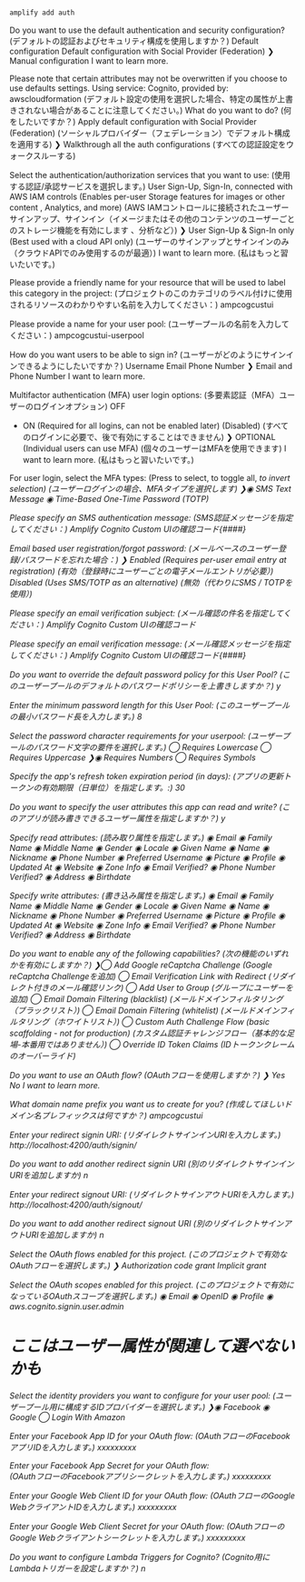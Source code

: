 # 

```sh
amplify add auth
```

 Do you want to use the default authentication and security configuration? 
  (デフォルトの認証およびセキュリティ構成を使用しますか？)
  Default configuration 
  Default configuration with Social Provider (Federation) 
❯ Manual configuration 
  I want to learn more. 

Please note that certain attributes may not be overwritten if you choose to use defaults settings.
Using service: Cognito, provided by: awscloudformation
(デフォルト設定の使用を選択した場合、特定の属性が上書きされない場合があることに注意してください。)
 What do you want to do? (何をしたいですか？)
  Apply default configuration with Social Provider (Federation) 
  (ソーシャルプロバイダー（フェデレーション）でデフォルト構成を適用する)
❯ Walkthrough all the auth configurations 
  (すべての認証設定をウォークスルーする)

 Select the authentication/authorization services that you want to use: 
  (使用する認証/承認サービスを選択します。)
  User Sign-Up, Sign-In, connected with AWS IAM controls (Enables per-user Storage features for images or other content
, Analytics, and more) 
  (AWS IAMコントロールに接続されたユーザーサインアップ、サインイン（イメージまたはその他のコンテンツのユーザーごとのストレージ機能を有効にします
、分析など）)
❯ User Sign-Up & Sign-In only (Best used with a cloud API only) 
  (ユーザーのサインアップとサインインのみ（クラウドAPIでのみ使用するのが最適）)
  I want to learn more. 
  (私はもっ​​と習いたいです。)

 Please provide a friendly name for your resource that will be used to label this category in the project:
  (プロジェクトのこのカテゴリのラベル付けに使用されるリソースのわかりやすい名前を入力してください：)
  ampcogcustui

 Please provide a name for your user pool:
  (ユーザープールの名前を入力してください：)
  ampcogcustui-userpool

 How do you want users to be able to sign in?
  (ユーザーがどのようにサインインできるようにしたいですか？)
  Username 
  Email 
  Phone Number 
❯ Email and Phone Number 
  I want to learn more. 
  
 Multifactor authentication (MFA) user login options: 
  (多要素認証（MFA）ユーザーのログインオプション)
  OFF
  - ON (Required for all logins, can not be enabled later) (Disabled)
       (すべてのログインに必要で、後で有効にすることはできません)
❯ OPTIONAL (Individual users can use MFA) 
           (個々のユーザーはMFAを使用できます)
  I want to learn more. 
  (私はもっ​​と習いたいです。)

 For user login, select the MFA types: (Press <space> to select, <a> to toggle all, <i> to invert selection)
 (ユーザーログインの場合、MFAタイプを選択します)
❯◉ SMS Text Message
 ◉ Time-Based One-Time Password (TOTP)

Please specify an SMS authentication message:
 (SMS認証メッセージを指定してください：)
 Amplify Cognito Custom UIの確認コード{####}

Email based user registration/forgot password:
 (メールベースのユーザー登録/パスワードを忘れた場合：)
❯ Enabled (Requires per-user email entry at registration) 
  (有効（登録時にユーザーごとの電子メールエントリが必要）)
  Disabled (Uses SMS/TOTP as an alternative) 
  (無効（代わりにSMS / TOTPを使用）)

Please specify an email verification subject:
 (メール確認の件名を指定してください：)
 Amplify Cognito Custom UIの確認コード

Please specify an email verification message:
 (メール確認メッセージを指定してください：)
 Amplify Cognito Custom UIの確認コード{####}

Do you want to override the default password policy for this User Pool?
 (このユーザープールのデフォルトのパスワードポリシーを上書きしますか？)
 y

Enter the minimum password length for this User Pool:
 (このユーザープールの最小パスワード長を入力します。)
 8

Select the password character requirements for your userpool:
 (ユーザープールのパスワード文字の要件を選択します。)
 ◯ Requires Lowercase
 ◯ Requires Uppercase
❯◉ Requires Numbers
 ◯ Requires Symbols

Specify the app's refresh token expiration period (in days):
 (アプリの更新トークンの有効期限（日単位）を指定します。:)
 30

Do you want to specify the user attributes this app can read and write?
 (このアプリが読み書きできるユーザー属性を指定しますか？)
 y

Specify read attributes:
 (読み取り属性を指定します。)
 ◉ Email
 ◉ Family Name
 ◉ Middle Name
 ◉ Gender
 ◉ Locale
 ◉ Given Name
 ◉ Name
 ◉ Nickname
 ◉ Phone Number
 ◉ Preferred Username
 ◉ Picture
 ◉ Profile
 ◉ Updated At
 ◉ Website
 ◉ Zone Info
 ◉ Email Verified?
 ◉ Phone Number Verified?
 ◉ Address
 ◉ Birthdate

Specify write attributes:
 (書き込み属性を指定します。)
 ◉ Email
 ◉ Family Name
 ◉ Middle Name
 ◉ Gender
 ◉ Locale
 ◉ Given Name
 ◉ Name
 ◉ Nickname
 ◉ Phone Number
 ◉ Preferred Username
 ◉ Picture
 ◉ Profile
 ◉ Updated At
 ◉ Website
 ◉ Zone Info
 ◉ Email Verified?
 ◉ Phone Number Verified?
 ◉ Address
 ◉ Birthdate

Do you want to enable any of the following capabilities?
 (次の機能のいずれかを有効にしますか？)
❯◯ Add Google reCaptcha Challenge
   (Google reCaptcha Challengeを追加)
 ◯ Email Verification Link with Redirect
   (リダイレクト付きのメール確認リンク)
 ◯ Add User to Group
   (グループにユーザーを追加)
 ◯ Email Domain Filtering (blacklist)
   (メールドメインフィルタリング（ブラックリスト）)
 ◯ Email Domain Filtering (whitelist)
   (メールドメインフィルタリング（ホワイトリスト）)
 ◯ Custom Auth Challenge Flow (basic scaffolding - not for production)
   (カスタム認証チャレンジフロー（基本的な足場-本番用ではありません）)
 ◯ Override ID Token Claims
   (IDトークンクレームのオーバーライド)

Do you want to use an OAuth flow?
 (OAuthフローを使用しますか？)
❯ Yes 
  No 
  I want to learn more. 

What domain name prefix you want us to create for you?
 (作成してほしいドメイン名プレフィックスは何ですか？)
 ampcogcustui

Enter your redirect signin URI: 
 (リダイレクトサインインURIを入力します。)
 http://localhost:4200/auth/signin/

Do you want to add another redirect signin URI
 (別のリダイレクトサインインURIを追加しますか)
 n

Enter your redirect signout URI:
 (リダイレクトサインアウトURIを入力します。)
 http://localhost:4200/auth/signout/

Do you want to add another redirect signout URI
 (別のリダイレクトサインアウトURIを追加しますか)
 n

Select the OAuth flows enabled for this project.
 (このプロジェクトで有効なOAuthフローを選択します。)
❯ Authorization code grant 
  Implicit grant 

Select the OAuth scopes enabled for this project.
 (このプロジェクトで有効になっているOAuthスコープを選択します。)
 ◉ Email
 ◉ OpenID
 ◉ Profile
 ◉ aws.cognito.signin.user.admin

# ここはユーザー属性が関連して選べないかも
Select the identity providers you want to configure for your user pool:
 (ユーザープール用に構成するIDプロバイダーを選択します。)
❯◉ Facebook
 ◉ Google
 ◯ Login With Amazon

 Enter your Facebook App ID for your OAuth flow: 
  (OAuthフローのFacebookアプリIDを入力します。)
 xxxxxxxxx

 Enter your Facebook App Secret for your OAuth flow:  
  (OAuthフローのFacebookアプリシークレットを入力します。)
 xxxxxxxxx

 Enter your Google Web Client ID for your OAuth flow:
  (OAuthフローのGoogle WebクライアントIDを入力します。)
 xxxxxxxxx

 Enter your Google Web Client Secret for your OAuth flow:
  (OAuthフローのGoogle Webクライアントシークレットを入力します。)
 xxxxxxxxx

 Do you want to configure Lambda Triggers for Cognito?
  (Cognito用にLambdaトリガーを設定しますか？)
 n
